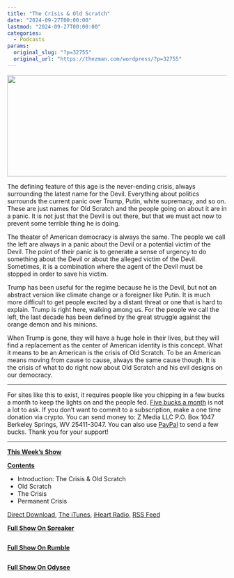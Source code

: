 ```yaml
---
title: "The Crisis & Old Scratch"
date: "2024-09-27T00:00:00"
lastmod: "2024-09-27T00:00:00"
categories:
  - Podcasts
params:
  original_slug: "?p=32755"
  original_url: "https://thezman.com/wordpress/?p=32755"
---
```


[<img
src="http://thezman.com/wordpress/wp-content/uploads/2018/01/Power-Hour.png"
decoding="async" width="600" height="233" />](http://thezman.com/wordpress/wp-content/uploads/2018/01/Power-Hour.png)

The defining feature of this age is the never-ending crisis, always
surrounding the latest name for the Devil. Everything about politics
surrounds the current panic over Trump, Putin, white supremacy, and so
on. These are just names for Old Scratch and the people going on about
it are in a panic. It is not just that the Devil is out there, but that
we must act now to prevent some terrible thing he is doing.

The theater of American democracy is always the same. The people we call
the left are always in a panic about the Devil or a potential victim of
the Devil. The point of their panic is to generate a sense of urgency to
do something about the Devil or about the alleged victim of the Devil.
Sometimes, it is a combination where the agent of the Devil must be
stopped in order to save his victim.

Trump has been useful for the regime because he is the Devil, but not an
abstract version like climate change or a foreigner like Putin. It is
much more difficult to get people excited by a distant threat or one
that is hard to explain. Trump is right here, walking among us. For the
people we call the left, the last decade has been defined by the great
struggle against the orange demon and his minions.

When Trump is gone, they will have a huge hole in their lives, but they
will find a replacement as the center of American identity is this
concept. What it means to be an American is the crisis of Old Scratch.
To be an American means moving from cause to cause, always the same
cause though. It is the crisis of what to do right now about Old Scratch
and his evil designs on our democracy.

------------------------------------------------------------------------

For sites like this to exist, it requires people like you chipping in a
few bucks a month to keep the lights on and the people fed.
<a href="https://www.subscribestar.com/the-z-blog"
rel="noopener noreferrer" target="_blank">Five bucks a month</a> is not
a lot to ask. If you don’t want to commit to a subscription, make a one
time donation via crypto. You can send money to: Z Media LLC P.O. Box
1047 Berkeley Springs, WV 25411-3047. You can also use <a
href="https://www.paypal.com/cgi-bin/webscr?cmd=_s-xclick&amp;hosted_button_id=UDAS2Q8JYA6CN&amp;source=url"
rel="noopener noreferrer" target="_blank">PayPal</a> to send a few
bucks. Thank you for your support!

------------------------------------------------------------------------

**<u>This Week’s Show</u>**

**<u>Contents</u>**

-   Introduction: The Crisis & Old Scratch
-   Old Scratch
-   The Crisis
-   Permanent Crisis

<a href="https://api.spreaker.com/v2/episodes/62121885/download.mp3"
rel="noopener" target="_blank">Direct Download</a>, <a
href="https://itunes.apple.com/us/podcast/the-z-blog-power-hour/id1262799640?mt=2"
rel="noopener noreferrer" target="_blank">The iTunes</a>,
<a href="https://www.iheart.com/podcast/the-z-blog-power-hour-29246491/"
rel="noopener noreferrer" target="_blank">iHeart Radio,</a>
<a href="https://www.spreaker.com/show/2589657/episodes/feed"
rel="noopener noreferrer" target="_blank">RSS Feed</a>

**<u>Full Show On Spreaker</u>**

<span class="mce_SELRES_start" mce-type="bookmark"
style="display: inline-block; width: 0px; overflow: hidden; line-height: 0;">﻿</span>

**<u>Full Show On Rumble</u>**

<span class="mce_SELRES_start" mce-type="bookmark"
style="display: inline-block; width: 0px; overflow: hidden; line-height: 0;">﻿</span>

**<u>Full Show On Odysee</u>**

<span class="mce_SELRES_start" mce-type="bookmark"
style="display: inline-block; width: 0px; overflow: hidden; line-height: 0;">﻿</span>
